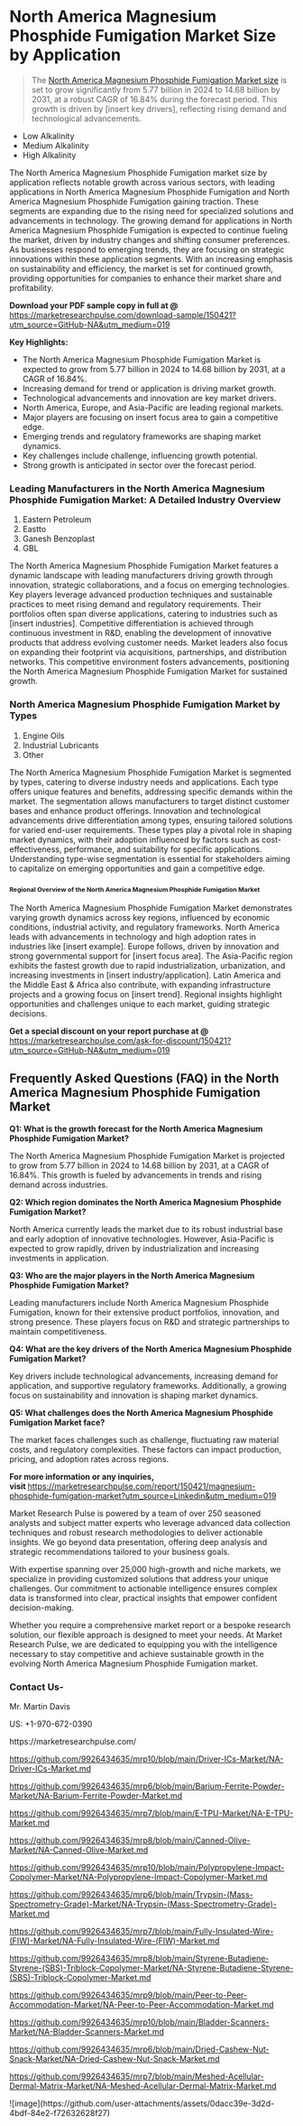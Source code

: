 <h1>North America Magnesium Phosphide Fumigation Market&nbsp;Size by Application</h1><blockquote><p>The <a href="https://marketresearchpulse.com/download-sample/150421?utm_source=GitHub-NA&amp;utm_medium=019">North America Magnesium Phosphide Fumigation Market size</a> is set to grow significantly from 5.77 billion in 2024 to 14.68 billion by 2031, at a robust CAGR of 16.84% during the forecast period. This growth is driven by [insert key drivers], reflecting rising demand and technological advancements.</p></blockquote><ul><li>Low Alkalinity<li> Medium Alkalinity<li> High Alkalinity</li></ul><p>The North America Magnesium Phosphide Fumigation market size by application reflects notable growth across various sectors, with leading applications in North America Magnesium Phosphide Fumigation and North America Magnesium Phosphide Fumigation gaining traction. These segments are expanding due to the rising need for specialized solutions and advancements in technology. The growing demand for applications in North America Magnesium Phosphide Fumigation is expected to continue fueling the market, driven by industry changes and shifting consumer preferences. As businesses respond to emerging trends, they are focusing on strategic innovations within these application segments. With an increasing emphasis on sustainability and efficiency, the market is set for continued growth, providing opportunities for companies to enhance their market share and profitability.</p><p><strong>Download your PDF sample copy in full at @ </strong><a href="https://marketresearchpulse.com/download-sample/150421?utm_source=GitHub-NA&amp;utm_medium=019">https://marketresearchpulse.com/download-sample/150421?utm_source=GitHub-NA&amp;utm_medium=019</a></p><p><strong>Key Highlights: </strong></p><ul><li>The North America Magnesium Phosphide Fumigation Market is expected to grow from 5.77 billion in 2024 to 14.68 billion by 2031, at a CAGR of 16.84%.</li><li>Increasing demand for trend or application is driving market growth.</li><li>Technological advancements and innovation are key market drivers.</li><li>North America, Europe, and Asia-Pacific are leading regional markets.</li><li>Major players are focusing on insert focus area to gain a competitive edge.</li><li>Emerging trends and regulatory frameworks are shaping market dynamics.</li><li>Key challenges include challenge, influencing growth potential.</li><li>Strong growth is anticipated in sector over the forecast period.</li></ul><h3>Leading Manufacturers in the North America Magnesium Phosphide Fumigation Market: A Detailed Industry Overview</h3><ol><li>Eastern Petroleum</li><li>Eastto</li><li>Ganesh Benzoplast</li><li>GBL</li></ol><div class="flex max-w-full flex-col flex-grow"><div class="min-h-8 text-message flex w-full flex-col items-end gap-2 whitespace-normal break-words [.text-message+&amp;]:mt-5" dir="auto" data-message-author-role="assistant" data-message-id="fd8432e4-4910-450d-b182-61b7bfb0a01f" data-message-model-slug="gpt-4o"><div class="flex w-full flex-col gap-1 empty:hidden first:pt-[3px]"><div class="markdown prose w-full break-words dark:prose-invert light"><p>The North America Magnesium Phosphide Fumigation Market features a dynamic landscape with leading manufacturers driving growth through innovation, strategic collaborations, and a focus on emerging technologies. Key players leverage advanced production techniques and sustainable practices to meet rising demand and regulatory requirements. Their portfolios often span diverse applications, catering to industries such as [insert industries]. Competitive differentiation is achieved through continuous investment in R&amp;D, enabling the development of innovative products that address evolving customer needs. Market leaders also focus on expanding their footprint via acquisitions, partnerships, and distribution networks. This competitive environment fosters advancements, positioning the North America Magnesium Phosphide Fumigation Market for sustained growth.</p></div></div></div></div><h3>North America Magnesium Phosphide Fumigation Market by Types</h3><ol><li>Engine Oils<li> Industrial Lubricants<li> Other</li></ol><div class="flex max-w-full flex-col flex-grow"><div class="min-h-8 text-message flex w-full flex-col items-end gap-2 whitespace-normal break-words [.text-message+&amp;]:mt-5" dir="auto" data-message-author-role="assistant" data-message-id="084470be-0bb7-4664-bddf-5156b4f41249" data-message-model-slug="gpt-4o-mini"><div class="flex w-full flex-col gap-1 empty:hidden first:pt-[3px]"><div class="markdown prose w-full break-words dark:prose-invert light"><p>The North America Magnesium Phosphide Fumigation Market is segmented by types, catering to diverse industry needs and applications. Each type offers unique features and benefits, addressing specific demands within the market. The segmentation allows manufacturers to target distinct customer bases and enhance product offerings. Innovation and technological advancements drive differentiation among types, ensuring tailored solutions for varied end-user requirements. These types play a pivotal role in shaping market dynamics, with their adoption influenced by factors such as cost-effectiveness, performance, and suitability for specific applications. Understanding type-wise segmentation is essential for stakeholders aiming to capitalize on emerging opportunities and gain a competitive edge.</p></div></div></div></div><h3><span style="font-size: 11px;">Regional Overview of the North America Magnesium Phosphide Fumigation Market</span></h3><div class="flex max-w-full flex-col flex-grow"><div class="min-h-8 text-message flex w-full flex-col items-end gap-2 whitespace-normal break-words [.text-message+&amp;]:mt-5" dir="auto" data-message-author-role="assistant" data-message-id="e9038762-ce64-4e30-91c9-9bd413514231" data-message-model-slug="gpt-4o-mini"><div class="flex w-full flex-col gap-1 empty:hidden first:pt-[3px]"><div class="markdown prose w-full break-words dark:prose-invert light"><p>The North America Magnesium Phosphide Fumigation Market demonstrates varying growth dynamics across key regions, influenced by economic conditions, industrial activity, and regulatory frameworks. North America leads with advancements in technology and high adoption rates in industries like [insert example]. Europe follows, driven by innovation and strong governmental support for [insert focus area]. The Asia-Pacific region exhibits the fastest growth due to rapid industrialization, urbanization, and increasing investments in [insert industry/application]. Latin America and the Middle East &amp; Africa also contribute, with expanding infrastructure projects and a growing focus on [insert trend]. Regional insights highlight opportunities and challenges unique to each market, guiding strategic decisions.</p></div></div></div></div><p><strong>Get a special discount on your report purchase at @ </strong><a href="https://marketresearchpulse.com/ask-for-discount/150421?utm_source=GitHub-NA&amp;utm_medium=019">https://marketresearchpulse.com/ask-for-discount/150421?utm_source=GitHub-NA&amp;utm_medium=019</a></p><h2>Frequently Asked Questions (FAQ) in the North America Magnesium Phosphide Fumigation Market</h2><p><strong>Q1: What is the growth forecast for the North America Magnesium Phosphide Fumigation Market?</strong></p><p>The North America Magnesium Phosphide Fumigation Market is projected to grow from 5.77 billion in 2024 to 14.68 billion by 2031, at a CAGR of 16.84%. This growth is fueled by advancements in trends and rising demand across industries.</p><p><strong>Q2: Which region dominates the North America Magnesium Phosphide Fumigation Market?</strong></p><p>North America currently leads the market due to its robust industrial base and early adoption of innovative technologies. However, Asia-Pacific is expected to grow rapidly, driven by industrialization and increasing investments in application.</p><p><strong>Q3: Who are the major players in the North America Magnesium Phosphide Fumigation Market?</strong></p><p>Leading manufacturers include North America Magnesium Phosphide Fumigation, known for their extensive product portfolios, innovation, and strong presence. These players focus on R&amp;D and strategic partnerships to maintain competitiveness.</p><p><strong>Q4: What are the key drivers of the North America Magnesium Phosphide Fumigation Market?</strong></p><p>Key drivers include technological advancements, increasing demand for application, and supportive regulatory frameworks. Additionally, a growing focus on sustainability and innovation is shaping market dynamics.</p><p><strong>Q5: What challenges does the North America Magnesium Phosphide Fumigation Market face?</strong></p><p>The market faces challenges such as challenge, fluctuating raw material costs, and regulatory complexities. These factors can impact production, pricing, and adoption rates across regions.</p><p><strong>For more information or any inquiries, visit&nbsp;</strong><a href="https://marketresearchpulse.com/report/150421/magnesium-phosphide-fumigation-market?utm_source=Linkedin&utm_medium=019">https://marketresearchpulse.com/report/150421/magnesium-phosphide-fumigation-market?utm_source=Linkedin&utm_medium=019</a></p><p>Market Research Pulse is powered by a team of over 250 seasoned analysts and subject matter experts who leverage advanced data collection techniques and robust research methodologies to deliver actionable insights. We go beyond data presentation, offering deep analysis and strategic recommendations tailored to your business goals.</p><p>With expertise spanning over 25,000 high-growth and niche markets, we specialize in providing customized solutions that address your unique challenges. Our commitment to actionable intelligence ensures complex data is transformed into clear, practical insights that empower confident decision-making.</p><p>Whether you require a comprehensive market report or a bespoke research solution, our flexible approach is designed to meet your needs. At Market Research Pulse, we are dedicated to equipping you with the intelligence necessary to stay competitive and achieve sustainable growth in the evolving North America Magnesium Phosphide Fumigation market.</p><h3><strong>Contact Us-</strong></h3><p>Mr. Martin Davis</p><p>US: +1-970-672-0390</p><p>https://marketresearchpulse.com/</p><p><a href="https://github.com/9926434635/mrp10/blob/main/Driver-ICs-Market/NA-Driver-ICs-Market.md">https://github.com/9926434635/mrp10/blob/main/Driver-ICs-Market/NA-Driver-ICs-Market.md</a></p><p><a href="https://github.com/9926434635/mrp6/blob/main/Barium-Ferrite-Powder-Market/NA-Barium-Ferrite-Powder-Market.md">https://github.com/9926434635/mrp6/blob/main/Barium-Ferrite-Powder-Market/NA-Barium-Ferrite-Powder-Market.md</a></p><p><a href="https://github.com/9926434635/mrp7/blob/main/E-TPU-Market/NA-E-TPU-Market.md">https://github.com/9926434635/mrp7/blob/main/E-TPU-Market/NA-E-TPU-Market.md</a></p><p><a href="https://github.com/9926434635/mrp8/blob/main/Canned-Olive-Market/NA-Canned-Olive-Market.md">https://github.com/9926434635/mrp8/blob/main/Canned-Olive-Market/NA-Canned-Olive-Market.md</a></p><p><a href="https://github.com/9926434635/mrp10/blob/main/Polypropylene-Impact-Copolymer-Market/NA-Polypropylene-Impact-Copolymer-Market.md">https://github.com/9926434635/mrp10/blob/main/Polypropylene-Impact-Copolymer-Market/NA-Polypropylene-Impact-Copolymer-Market.md</a></p><p><a href="https://github.com/9926434635/mrp6/blob/main/Trypsin-(Mass-Spectrometry-Grade)-Market/NA-Trypsin-(Mass-Spectrometry-Grade)-Market.md">https://github.com/9926434635/mrp6/blob/main/Trypsin-(Mass-Spectrometry-Grade)-Market/NA-Trypsin-(Mass-Spectrometry-Grade)-Market.md</a></p><p><a href="https://github.com/9926434635/mrp7/blob/main/Fully-Insulated-Wire-(FIW)-Market/NA-Fully-Insulated-Wire-(FIW)-Market.md">https://github.com/9926434635/mrp7/blob/main/Fully-Insulated-Wire-(FIW)-Market/NA-Fully-Insulated-Wire-(FIW)-Market.md</a></p><p><a href="https://github.com/9926434635/mrp8/blob/main/Styrene-Butadiene-Styrene-(SBS)-Triblock-Copolymer-Market/NA-Styrene-Butadiene-Styrene-(SBS)-Triblock-Copolymer-Market.md">https://github.com/9926434635/mrp8/blob/main/Styrene-Butadiene-Styrene-(SBS)-Triblock-Copolymer-Market/NA-Styrene-Butadiene-Styrene-(SBS)-Triblock-Copolymer-Market.md</a></p><p><a href="https://github.com/9926434635/mrp9/blob/main/Peer-to-Peer-Accommodation-Market/NA-Peer-to-Peer-Accommodation-Market.md">https://github.com/9926434635/mrp9/blob/main/Peer-to-Peer-Accommodation-Market/NA-Peer-to-Peer-Accommodation-Market.md</a></p><p><a href="https://github.com/9926434635/mrp10/blob/main/Bladder-Scanners-Market/NA-Bladder-Scanners-Market.md">https://github.com/9926434635/mrp10/blob/main/Bladder-Scanners-Market/NA-Bladder-Scanners-Market.md</a></p><p><a href="https://github.com/9926434635/mrp6/blob/main/Dried-Cashew-Nut-Snack-Market/NA-Dried-Cashew-Nut-Snack-Market.md">https://github.com/9926434635/mrp6/blob/main/Dried-Cashew-Nut-Snack-Market/NA-Dried-Cashew-Nut-Snack-Market.md</a></p><p><a href="https://github.com/9926434635/mrp7/blob/main/Meshed-Acellular-Dermal-Matrix-Market/NA-Meshed-Acellular-Dermal-Matrix-Market.md">https://github.com/9926434635/mrp7/blob/main/Meshed-Acellular-Dermal-Matrix-Market/NA-Meshed-Acellular-Dermal-Matrix-Market.md</a></p>
![image](https://github.com/user-attachments/assets/0dacc39e-3d2d-4bdf-84e2-f72632628f27)
